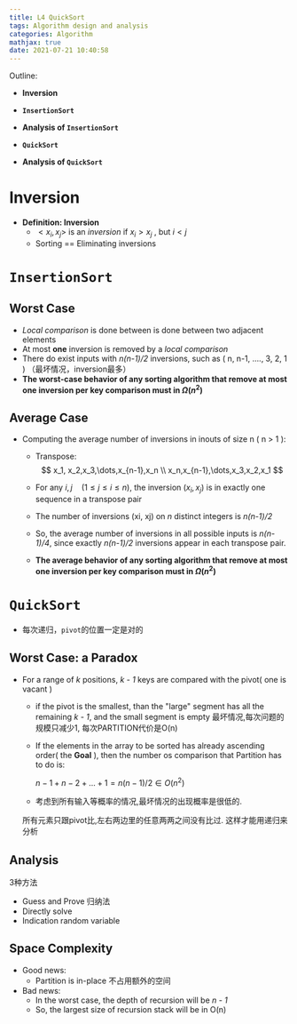 ```yaml
---
title: L4 QuickSort
tags: Algorithm design and analysis
categories: Algorithm
mathjax: true
date: 2021-07-21 10:40:58
---
```



Outline:

* **Inversion**

* **`InsertionSort`**
* **Analysis of `InsertionSort`**

* **`QuickSort`**
* **Analysis of `QuickSort`**

<!--more-->

# Inversion

* **Definition: Inversion**
  * $<x_i, x_j>$  is an <i>inversion</i> if $x_i > x_j$ , but $i < j$
  * Sorting == Eliminating inversions



# `InsertionSort`

## Worst Case

* <i>Local comparison</i> is done between is done between two adjacent elements
* At most **one** inversion is removed by a <i>local comparison</i>
* There do exist inputs with <i>n(n-1)/2</i> inversions, such as ( n, n-1, ...., 3, 2, 1 ) （最坏情况，inversion最多）
* **The worst-case behavior of any sorting algorithm that remove at most one inversion per key comparison must in $\Omega(n^2)$​​​**

## Average Case

* Computing the average number of inversions in inouts of size n ( n > 1 ):

  * Transpose:
    $$
    x_1, x_2,x_3,\dots,x_{n-1},x_n \\
    x_n,x_{n-1},\dots,x_3,x_2,x_1
    $$
    

  * For any    $i, j\quad(1 \leq j \leq i \leq n)$​ , the inversion $( x_i, x_j )$ is in exactly one sequence in a transpose pair
  * The number of inversions (xi, xj) on <i>n</i> distinct integers is <i>n(n-1)/2</i>
  * So, the average number of inversions in all possible inputs is <i>n(n-1)/4</i>, since exactly <i>n(n-1)/2</i> inversions appear in each transpose pair.
  * **The average behavior of any sorting algorithm that remove at most one inversion per key comparison  must in $\Omega(n^2)$**

# `QuickSort`

* 每次递归，`pivot`的位置一定是对的

## Worst Case: a Paradox

* For a range of <i>k</i> positions, <i>k - 1</i> keys are compared with the pivot( one is vacant )

  * if the pivot is the smallest, than the "large" segment has all the remaining <i>k - 1</i>, and the small segment is empty 最坏情况,每次问题的规模只减少1, 每次PARTITION代价是O(n)

  * If the elements in the array to be sorted has already ascending order( the **Goal** ), then the number os comparison that Partition has to do is:

    $n - 1 + n - 2 + ... + 1 = n(n-1)/2 ∈ O(n^2)$​

  * 考虑到所有输入等概率的情况,最坏情况的出现概率是很低的. 

  所有元素只跟pivot比,左右两边里的任意两两之间没有比过. 这样才能用递归来分析

## Analysis

3种方法

* Guess and Prove 归纳法
* Directly solve
* Indication random variable 

## Space Complexity

* Good news:
  * Partition is in-place  不占用额外的空间
* Bad news:
  * In the worst case, the depth of recursion will be <i>n - 1</i>
  * So, the largest size of recursion stack will be in O(n)
